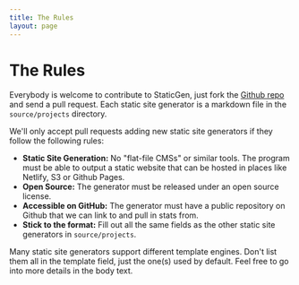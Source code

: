 ```yaml
---
title: The Rules
layout: page
---
```


# The Rules

Everybody is welcome to contribute to StaticGen, just fork the [Github repo](https://github.com/bitballoon/staticgen) and send a pull request.
Each static site generator is a markdown file in the `source/projects` directory.

We'll only accept pull requests adding new static site generators if they follow the following rules:

*   **Static Site Generation:** No "flat-file CMSs" or similar tools. The program must be able to output a static website that can be hosted in places like Netlify, S3 or Github Pages.
*   **Open Source:** The generator must be released under an open source license.
*   **Accessible on GitHub:** The generator must have a public repository on Github that we can link to and pull in stats from.
*   **Stick to the format:** Fill out all the same fields as the other static site generators in `source/projects`.

Many static site generators support different template engines. Don't list them all in the template field, just the one(s) used by default. Feel free to go into more details in the body text.
